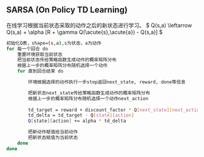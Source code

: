 


## SARSA (On Policy TD Learning)
在线学习根据当前状态采取的动作之后的新状态进行学习。
$ Q(s,a) \leftarrow Q(s,a) + \alpha [R + \gamma Q(\acute{s},\acute{a}) - Q(s,a)] $
```bash
初始化Q表，shape=(s,a),s为状态，a为动作
for 每一个回合 do
    重置环境获取当前状态
    把当前状态传给策略函数生成动作的概率矩阵分布
    根据上一步的概率矩阵分布随机选择一个动作
    for 直到回合结束 do

        环境根据选择的动作执行一步step返回next_state, reward, done等信息

        把新状态next_state传给策略函数生成动作的概率矩阵分布
        根据上一步的概率矩阵分布随机选择一个动作next_action
        
        td_target = reward + discount_factor * Q[next_state][next_action]
        td_delta = td_target - Q[state][action]
        Q[state][action] += alpha * td_delta

        把新动作赋值给当前动作
        把新状态赋值为当前状态
    done
done
```
